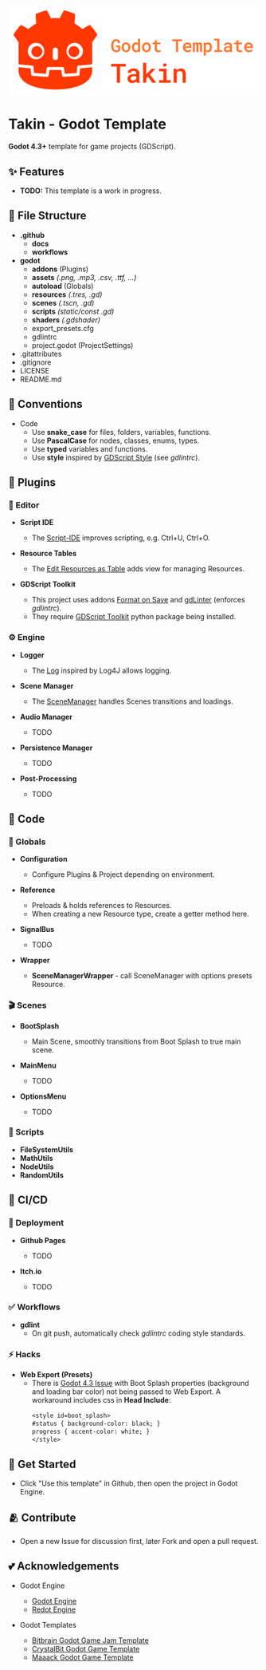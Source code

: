 
![](https://github.com/TinyTakinTeller/TakinGodotTemplate/blob/master/.github/docs/readme_logo.png)


# Takin - Godot Template

**Godot 4.3+** template for game projects (GDScript).


## ✨ Features

- **TODO:** This template is a work in progress.


## 📂 File Structure

- **.github**
	- **docs**
	- **workflows**
- **godot**
	- **addons** (Plugins)
	- **assets** *(.png, .mp3, .csv, .ttf, ...)*
	- **autoload** (Globals)
	- **resources** *(.tres, .gd)*
	- **scenes** *(.tscn, .gd)*
	- **scripts** *(static/const .gd)*
	- **shaders** *(.gdshader)*
	- export_presets.cfg
	- gdlintrc
	- project.godot (ProjectSettings)
- .gitattributes
- .gitignore
- LICENSE
- README.md


## 📜 Conventions

- Code
	- Use **snake_case** for files, folders, variables, functions.
	- Use **PascalCase** for nodes, classes, enums, types.
	- Use **typed** variables and functions.
	- Use **style** inspired by [GDScript Style](https://docs.godotengine.org/en/stable/tutorials/scripting/gdscript/gdscript_styleguide.html) (see *gdlintrc*).


## 🧩 Plugins

### 🔧 Editor

- **Script IDE**
	- The [Script-IDE](https://github.com/Maran23/script-ide) improves scripting, e.g. Ctrl+U, Ctrl+O.

- **Resource Tables**
	- The [Edit Resources as Table](https://github.com/don-tnowe/godot-resources-as-sheets-plugin/tree/Godot-4) adds view for managing Resources.

- **GDScript Toolkit**
	- This project uses addons [Format on Save](https://github.com/ryan-haskell/gdformat-on-save) and [gdLinter](https://github.com/el-falso/gdlinter) (enforces *gdlintrc*).
	- They require [GDScript Toolkit](https://github.com/Scony/godot-gdscript-toolkit) python package being installed.

### ⚙️ Engine

- **Logger**
	- The [Log](https://github.com/albinaask/Log) inspired by Log4J allows logging.

- **Scene Manager**
	- The [SceneManager](https://github.com/maktoobgar/scene_manager) handles Scenes transitions and loadings.

- **Audio Manager**
	- TODO

- **Persistence Manager**
	- TODO

- **Post-Processing**
	- TODO

## 🤖 Code

### 💎 Globals

- **Configuration**
	- Configure Plugins & Project depending on environment.

- **Reference**
	- Preloads & holds references to Resources.
	- When creating a new Resource type, create a getter method here.

- **SignalBus**
	- TODO

- **Wrapper**
	- **SceneManagerWrapper** - call SceneManager with options presets Resource.

### 🎬 Scenes

- **BootSplash**
	- Main Scene, smoothly transitions from Boot Splash to true main scene.

- **MainMenu**
	- TODO

- **OptionsMenu**
	- TODO

### 📄 Scripts

- **FileSystemUtils**
- **MathUtils**
- **NodeUtils**
- **RandomUtils**


## 🎉 CI/CD

### 🚀 Deployment

- **Github Pages**
	- TODO

- **Itch.io**
	- TODO

### ✅ Workflows

- **gdlint**
	- On git push, automatically check *gdlintrc* coding style standards.

### ⚡ Hacks

- **Web Export (Presets)**
	- There is [Godot 4.3 Issue](https://github.com/godotengine/godot/issues/96874) with Boot Splash properties (background and loading bar color) not being passed to Web Export. A workaround includes css in **Head Include**:
		```
		<style id=boot_splash>
		#status { background-color: black; }
		progress { accent-color: white; }
		</style>
		```

## 📖 Get Started

- Click "Use this template" in Github, then open the project in Godot Engine.


## 🫂 Contribute

- Open a new Issue for discussion first, later Fork and open a pull request.


## 💕 Acknowledgements

- Godot Engine
	- [Godot Engine](https://github.com/godotengine/godot)
	- [Redot Engine](https://github.com/Redot-Engine/redot-engine)

- Godot Templates
	- [Bitbrain Godot Game Jam Template](https://github.com/bitbrain/godot-gamejam)
	- [CrystalBit Godot Game Template](https://github.com/crystal-bit/godot-game-template)
	- [Maaack Godot Game Template](https://github.com/Maaack/Godot-Game-Template)
